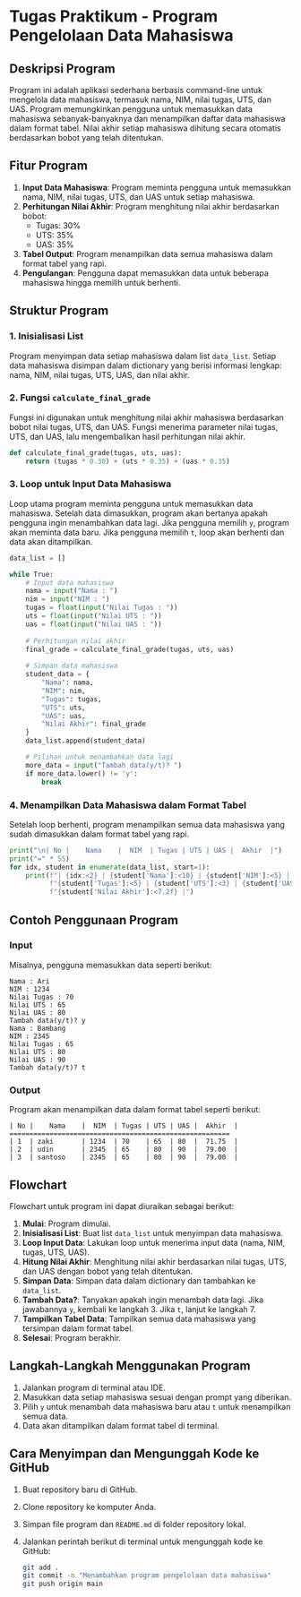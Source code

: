 
# Tugas Praktikum - Program Pengelolaan Data Mahasiswa

## Deskripsi Program
Program ini adalah aplikasi sederhana berbasis command-line untuk mengelola data mahasiswa, termasuk nama, NIM, nilai tugas, UTS, dan UAS. Program memungkinkan pengguna untuk memasukkan data mahasiswa sebanyak-banyaknya dan menampilkan daftar data mahasiswa dalam format tabel. Nilai akhir setiap mahasiswa dihitung secara otomatis berdasarkan bobot yang telah ditentukan.

## Fitur Program
1. **Input Data Mahasiswa**: Program meminta pengguna untuk memasukkan nama, NIM, nilai tugas, UTS, dan UAS untuk setiap mahasiswa.
2. **Perhitungan Nilai Akhir**: Program menghitung nilai akhir berdasarkan bobot:
   - Tugas: 30%
   - UTS: 35%
   - UAS: 35%
3. **Tabel Output**: Program menampilkan data semua mahasiswa dalam format tabel yang rapi.
4. **Pengulangan**: Pengguna dapat memasukkan data untuk beberapa mahasiswa hingga memilih untuk berhenti.

## Struktur Program

### 1. Inisialisasi List
Program menyimpan data setiap mahasiswa dalam list `data_list`. Setiap data mahasiswa disimpan dalam dictionary yang berisi informasi lengkap: nama, NIM, nilai tugas, UTS, UAS, dan nilai akhir.

### 2. Fungsi `calculate_final_grade`
Fungsi ini digunakan untuk menghitung nilai akhir mahasiswa berdasarkan bobot nilai tugas, UTS, dan UAS. Fungsi menerima parameter nilai tugas, UTS, dan UAS, lalu mengembalikan hasil perhitungan nilai akhir.

```python
def calculate_final_grade(tugas, uts, uas):
    return (tugas * 0.30) + (uts * 0.35) + (uas * 0.35)
```

### 3. Loop untuk Input Data Mahasiswa
Loop utama program meminta pengguna untuk memasukkan data mahasiswa. Setelah data dimasukkan, program akan bertanya apakah pengguna ingin menambahkan data lagi. Jika pengguna memilih `y`, program akan meminta data baru. Jika pengguna memilih `t`, loop akan berhenti dan data akan ditampilkan.

```python
data_list = []

while True:
    # Input data mahasiswa
    nama = input("Nama : ")
    nim = input("NIM : ")
    tugas = float(input("Nilai Tugas : "))
    uts = float(input("Nilai UTS : "))
    uas = float(input("Nilai UAS : "))
    
    # Perhitungan nilai akhir
    final_grade = calculate_final_grade(tugas, uts, uas)
    
    # Simpan data mahasiswa
    student_data = {
        "Nama": nama,
        "NIM": nim,
        "Tugas": tugas,
        "UTS": uts,
        "UAS": uas,
        "Nilai Akhir": final_grade
    }
    data_list.append(student_data)

    # Pilihan untuk menambahkan data lagi
    more_data = input("Tambah data(y/t)? ")
    if more_data.lower() != 'y':
        break
```

### 4. Menampilkan Data Mahasiswa dalam Format Tabel
Setelah loop berhenti, program menampilkan semua data mahasiswa yang sudah dimasukkan dalam format tabel yang rapi.

```python
print("\n| No |    Nama    |  NIM  | Tugas | UTS | UAS |  Akhir  |")
print("=" * 55)
for idx, student in enumerate(data_list, start=1):
    print(f"| {idx:<2} | {student['Nama']:<10} | {student['NIM']:<5} | "
          f"{student['Tugas']:<5} | {student['UTS']:<3} | {student['UAS']:<3} | "
          f"{student['Nilai Akhir']:<7.2f} |")
```

## Contoh Penggunaan Program

### Input
Misalnya, pengguna memasukkan data seperti berikut:
```plaintext
Nama : Ari
NIM : 1234
Nilai Tugas : 70
Nilai UTS : 65
Nilai UAS : 80
Tambah data(y/t)? y
Nama : Bambang
NIM : 2345
Nilai Tugas : 65
Nilai UTS : 80
Nilai UAS : 90
Tambah data(y/t)? t
```

### Output
Program akan menampilkan data dalam format tabel seperti berikut:
```plaintext
| No |    Nama    |  NIM  | Tugas | UTS | UAS |  Akhir  |
=======================================================
| 1  | zaki       | 1234  | 70    | 65  | 80  |  71.75  |
| 2  | udin       | 2345  | 65    | 80  | 90  |  79.00  |
| 3  | santoso    | 2345  | 65    | 80  | 90  |  79.00  |
```

## Flowchart
Flowchart untuk program ini dapat diuraikan sebagai berikut:

1. **Mulai**: Program dimulai.
2. **Inisialisasi List**: Buat list `data_list` untuk menyimpan data mahasiswa.
3. **Loop Input Data**: Lakukan loop untuk menerima input data (nama, NIM, tugas, UTS, UAS).
4. **Hitung Nilai Akhir**: Menghitung nilai akhir berdasarkan nilai tugas, UTS, dan UAS dengan bobot yang telah ditentukan.
5. **Simpan Data**: Simpan data dalam dictionary dan tambahkan ke `data_list`.
6. **Tambah Data?**: Tanyakan apakah ingin menambah data lagi. Jika jawabannya `y`, kembali ke langkah 3. Jika `t`, lanjut ke langkah 7.
7. **Tampilkan Tabel Data**: Tampilkan semua data mahasiswa yang tersimpan dalam format tabel.
8. **Selesai**: Program berakhir.

## Langkah-Langkah Menggunakan Program
1. Jalankan program di terminal atau IDE.
2. Masukkan data setiap mahasiswa sesuai dengan prompt yang diberikan.
3. Pilih `y` untuk menambah data mahasiswa baru atau `t` untuk menampilkan semua data.
4. Data akan ditampilkan dalam format tabel di terminal.

## Cara Menyimpan dan Mengunggah Kode ke GitHub
1. Buat repository baru di GitHub.
2. Clone repository ke komputer Anda.
3. Simpan file program dan `README.md` di folder repository lokal.
4. Jalankan perintah berikut di terminal untuk mengunggah kode ke GitHub:

   ```bash
   git add .
   git commit -m "Menambahkan program pengelolaan data mahasiswa"
   git push origin main
   ```
